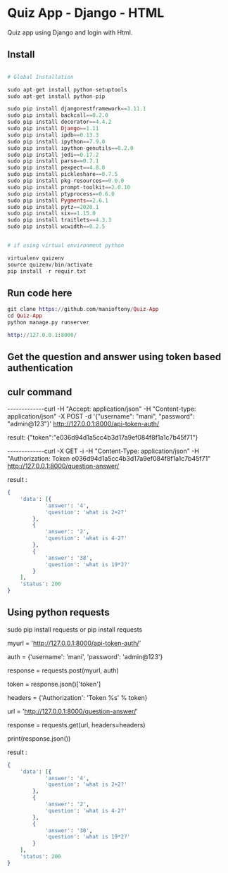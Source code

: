 Quiz App - Django - HTML
=================================================

Quiz app using Django and login with Html.

## Install

```elixir

# Global Installation

sudo apt-get install python-setuptools
sudo apt-get install python-pip

sudo pip install djangorestframework==3.11.1
sudo pip install backcall==0.2.0
sudo pip install decorator==4.4.2
sudo pip install Django==1.11
sudo pip install ipdb==0.13.3
sudo pip install ipython==7.9.0
sudo pip install ipython-genutils==0.2.0
sudo pip install jedi==0.17.2
sudo pip install parso==0.7.1
sudo pip install pexpect==4.8.0
sudo pip install pickleshare==0.7.5
sudo pip install pkg-resources==0.0.0
sudo pip install prompt-toolkit==2.0.10
sudo pip install ptyprocess==0.6.0
sudo pip install Pygments==2.6.1
sudo pip install pytz==2020.1
sudo pip install six==1.15.0
sudo pip install traitlets==4.3.3
sudo pip install wcwidth==0.2.5

```

```elixir

# if using virtual environment python

virtualenv quizenv
source quizenv/bin/activate
pip install -r requir.txt
```

## Run code here
```elixir
git clone https://github.com/manioftony/Quiz-App
cd Quiz-App
python manage.py runserver

http://127.0.0.1:8000/
```


## Get the question and answer using token based authentication  

## culr command

-------------curl -H "Accept: application/json" -H "Content-type: application/json" -X POST -d '{"username": "mani", "password": "admin@123"}' http://127.0.0.1:8000/api-token-auth/

result:
    {"token":"e036d94d1a5cc4b3d17a9ef084f8f1a1c7b45f71"}

-------------curl -X GET -i -H "Content-Type: application/json" -H "Authorization: Token e036d94d1a5cc4b3d17a9ef084f8f1a1c7b45f71" http://127.0.0.1:8000/question-answer/

result :

```elixir
{
    'data': [{
            'answer': '4',
            'question': 'what is 2+2?'
        },
        {
            'answer': '2',
            'question': 'what is 4-2?'
        },
        {
            'answer': '38',
            'question': 'what is 19*2?'
        }
    ],
    'status': 200
}
```




## Using python requests

sudo pip install requests
    or 
pip install requests

myurl = 'http://127.0.0.1:8000/api-token-auth/'

auth = {'username': 'mani', 'password': 'admin@123'}

response = requests.post(myurl, auth)

token = response.json()['token']

headers = {'Authorization': 'Token %s' % token}

url = 'http://127.0.0.1:8000/question-answer/'

response = requests.get(url, headers=headers)

print(response.json())


result :

```elixir
{
    'data': [{
            'answer': '4',
            'question': 'what is 2+2?'
        },
        {
            'answer': '2',
            'question': 'what is 4-2?'
        },
        {
            'answer': '38',
            'question': 'what is 19*2?'
        }
    ],
    'status': 200
}

